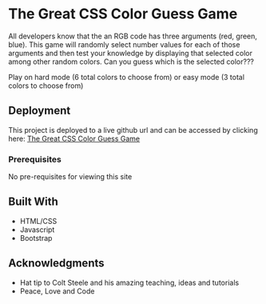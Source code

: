 # The Great CSS Color Guess Game

All developers know that the an RGB code has three arguments (red, green, blue). This game will randomly select number values for each of those arguments and then test your knowledge by displaying that selected color among other random colors. Can you guess which is the selected color??? 

Play on hard mode (6 total colors to choose from) or easy mode (3 total colors to choose from)

## Deployment

This project is deployed to a live github url and can be accessed by clicking here: 
[The Great CSS Color Guess Game](https://claudialove.github.io/color-guess-game/)

### Prerequisites

No pre-requisites for viewing this site


## Built With

* HTML/CSS
* Javascript
* Bootstrap

## Acknowledgments

* Hat tip to Colt Steele and his amazing teaching, ideas and tutorials
* Peace, Love and Code
